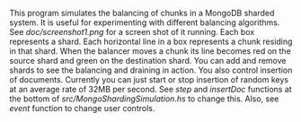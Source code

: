 This program simulates the balancing of chunks in a MongoDB sharded system. It is useful for experimenting with different balancing algorithms. See *doc/screenshot1.png* for a screen shot of it running. Each box represents a shard. Each horizontal line in a box represents a chunk residing in that shard. When the balancer moves a chunk its line becomes red on the source shard and green on the destination shard. You can add and remove shards to see the balancing and draining in action. You also control insertion of documents. Currently you can just start or stop insertion of random keys at an average rate of 32MB per second. See *step* and *insertDoc* functions at the bottom of *src/MongoShardingSimulation.hs* to change this. Also, see *event* function to change user controls.
